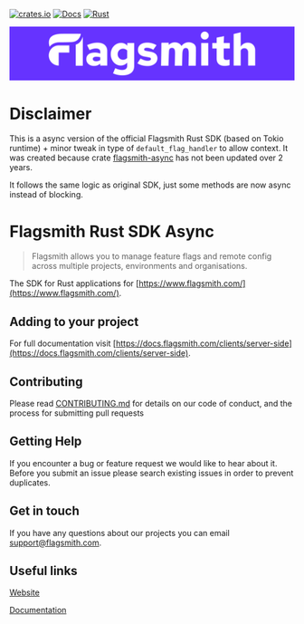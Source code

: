[![crates.io](https://img.shields.io/crates/v/flagsmith.svg)](https://crates.io/crates/flagsmith)
[![Docs](https://docs.rs/bullettrain/badge.svg)](https://docs.rs/flagsmith/)
[![Rust](https://github.com/Flagsmith/flagsmith-rust-client/workflows/Rust/badge.svg)](https://github.com/Flagsmith/flagsmith-rust-client/actions?query=workflow%3ARust)

![Flagsmith Screenshot](https://github.com/Flagsmith/flagsmith/raw/main/static-files/hero.png)

# Disclaimer
This is a async version of the official Flagsmith Rust SDK (based on Tokio runtime) + minor tweak in type of `default_flag_handler` to allow context. It was created because crate [flagsmith-async]([flagsmith-async](https://crates.io/crates/flagsmith-async)) has not been updated over 2 years.

It follows the same logic as original SDK, just some methods are now async instead of blocking.

# Flagsmith Rust SDK Async

> Flagsmith allows you to manage feature flags and remote config across multiple projects, environments and organisations.

The SDK for Rust applications for [https://www.flagsmith.com/](https://www.flagsmith.com/).

## Adding to your project

For full documentation visit [https://docs.flagsmith.com/clients/server-side](https://docs.flagsmith.com/clients/server-side).

## Contributing

Please read [CONTRIBUTING.md](https://docs.flagsmith.com/platform/contributing) for details on our code of conduct, and the process for submitting pull requests

## Getting Help

If you encounter a bug or feature request we would like to hear about it. Before you submit an issue please search existing issues in order to prevent duplicates.

## Get in touch

If you have any questions about our projects you can email <a href="mailto:support@flagsmith.com">support@flagsmith.com</a>.

## Useful links

[Website](https://www.flagsmith.com/)

[Documentation](https://docs.flagsmith.com/)

